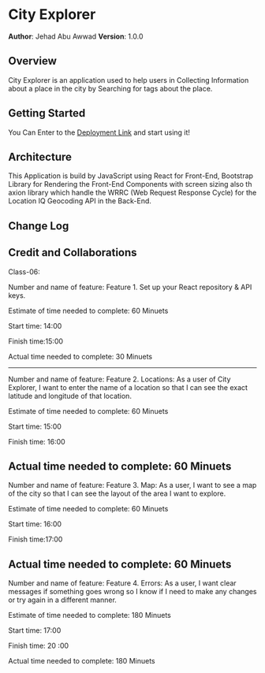 # City Explorer

**Author**: Jehad Abu Awwad
**Version**: 1.0.0 

## Overview
<!-- Provide a high level overview of what this application is and why you are building it, beyond the fact that it's an assignment for this class. (i.e. What's your problem domain?) -->

City Explorer is an application used to help users in Collecting Information about a place in the city by
Searching for tags about the place.

## Getting Started
<!-- What are the steps that a user must take in order to build this app on their own machine and get it running? -->

You Can Enter to the [Deployment Link]('') and start using it!

## Architecture
<!-- Provide a detailed description of the application design. What technologies (languages, libraries, etc) you're using, and any other relevant design information. -->

This Application is build by JavaScript using React for Front-End, Bootstrap Library for Rendering the Front-End Components with screen sizing also th axion library which handle the WRRC (Web Request Response Cycle) for the Location IQ Geocoding API in the Back-End. 

## Change Log
<!-- Use this area to document the iterative changes made to your application as each feature is successfully implemented. Use time stamps. Here's an example:

01-01-2001 4:59pm - Application now has a fully-functional express server, with a GET route for the location resource. -->

## Credit and Collaborations
<!-- Give credit (and a link) to other people or resources that helped you build this application. -->



Class-06:  

Number and name of feature: Feature 1. Set up your React repository & API keys.

Estimate of time needed to complete: 60 Minuets 

Start time: 14:00 

Finish time:15:00   

Actual time needed to complete: 30 Minuets 

--------------------------------------------
Number and name of feature: Feature 2. Locations: As a user of City Explorer, I want to enter the name of a location so that I can see the exact latitude and longitude of that location. 

Estimate of time needed to complete: 60 Minuets 

Start time: 15:00

Finish time: 16:00  

Actual time needed to complete: 60 Minuets 
---------------------------------------------
Number and name of feature: Feature 3. Map: As a user, I want to see a map of the city so that I can see the layout of the area I want to explore.

Estimate of time needed to complete: 60 Minuets 

Start time: 16:00 

Finish time:17:00   

Actual time needed to complete: 60 Minuets 
-----------------------------------------
Number and name of feature: Feature 4. Errors: As a user, I want clear messages if something goes wrong so I know if I need to make any changes or try again in a different manner. 

Estimate of time needed to complete: 180 Minuets 

Start time: 17:00 

Finish time: 20 :00   

Actual time needed to complete: 180 Minuets 